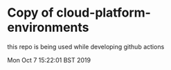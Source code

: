 # Copy of cloud-platform-environments

this repo is being used while developing github actions


Mon Oct  7 15:22:01 BST 2019
